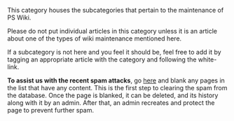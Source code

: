 This category houses the subcategories that pertain to the maintenance
of PS Wiki.

Please do not put individual articles in this category unless it is an
article about one of the types of wiki maintenance mentioned here.

If a subcategory is not here and you feel it should be, feel free to add
it by tagging an appropriate article with the category and following the
white-link.

**To assist us with the recent spam attacks**, go
[here](http://wiki.planetsidesyndicate.com/index.php?search=excuse+me&ns0=1&ns9=1&ns11=1&limit=500&offset=0)
and blank any pages in the list that have any content. This is the first
step to clearing the spam from the database. Once the page is blanked,
it can be deleted, and its history along with it by an admin. After
that, an admin recreates and protect the page to prevent further spam.